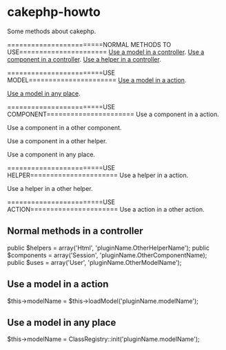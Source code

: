 cakephp-howto
=============

Some methods about cakephp.

========================NORMAL METHODS TO USE======================
<a class="anchor" href="#normal-methods-in-a-controller">Use a model in a controller</a>.
<a class="anchor" href="#normal-methods-in-a-controller">Use a component in a controller</a>.
<a class="anchor" href="#normal-methods-in-a-controller">Use a helper in a controller</a>.

========================USE MODEL======================
<a class="anchor" href="#use-a-model-in-a-action">Use a model in a action</a>.

<a class="anchor" href="#use-a-model-in-any-place">Use a model in any place</a>.

========================USE COMPONENT======================
Use a component in a action.

Use a component in a other component.

Use a component in a other helper.

Use a component in any place.

========================USE HELPER======================
Use a helper in a action.

Use a helper in a other helper.

========================USE ACTION======================
Use a action in a other action.


<h2>Normal methods in a controller</h2>
public $helpers = array('Html', 'pluginName.OtherHelperName');
public $components = array('Session', 'pluginName.OtherComponentName);
public $uses = array('User', 'pluginName.OtherModelName');



<h2>Use a model in a action</h2>
$this->modelName = $this->loadModel('pluginName.modelName');




<h2>Use a model in any place</h2>
$this->modelName = ClassRegistry::init('pluginName.modelName');